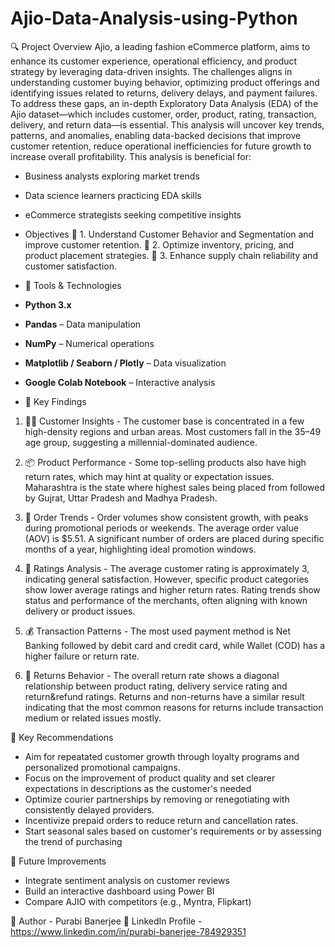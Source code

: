 # Ajio-Data-Analysis-using-Python

🔍 Project Overview
Ajio, a leading fashion eCommerce platform, aims to enhance its customer experience, operational efficiency, and product strategy by leveraging data-driven insights. The challenges aligns in understanding customer buying behavior, optimizing product offerings and identifying issues related to returns, delivery delays, and payment failures. To address these gaps, an in-depth Exploratory Data Analysis (EDA) of the Ajio dataset—which includes customer, order, product, rating, transaction, delivery, and return data—is essential. This analysis will uncover key trends, patterns, and anomalies, enabling data-backed decisions that improve customer retention, reduce operational inefficiencies for future growth to increase overall profitability.
  This analysis is beneficial for:
- Business analysts exploring market trends
- Data science learners practicing EDA skills
- eCommerce strategists seeking competitive insights

- Objectives
🎯 1. Understand Customer Behavior and Segmentation and improve customer retention.
🎯 2. Optimize inventory, pricing, and product placement strategies.
🎯 3. Enhance supply chain reliability and customer satisfaction.

- 🧰 Tools & Technologies

- **Python 3.x**
- **Pandas** – Data manipulation
- **NumPy** – Numerical operations
- **Matplotlib / Seaborn / Plotly** – Data visualization
- **Google Colab Notebook** – Interactive analysis

- 🔑 Key Findings
1. 🧑‍💼  Customer Insights - 
The customer base is concentrated in a few high-density regions and urban areas. Most customers fall in the 35–49 age group, suggesting a millennial-dominated audience.
2. 📦 Product Performance - 
Some top-selling products also have high return rates, which may hint at quality or expectation issues. Maharashtra is the state where highest sales being placed from followed by Gujrat, Uttar Pradesh and Madhya Pradesh.

3. 🧾 Order Trends - 
Order volumes show consistent growth, with peaks during promotional periods or weekends. The average order value (AOV) is $5.51. A significant number of orders are placed during specific months of a year,  highlighting ideal promotion windows.

4. 🌟 Ratings Analysis - 
The average customer rating is approximately 3, indicating general satisfaction. However, specific product categories show lower average ratings and higher return rates. Rating trends show status and performance of the merchants, often aligning with known delivery or product issues.

5. 💰 Transaction Patterns - 
The most used payment method is Net Banking followed by debit card and credit card, while Wallet (COD) has a higher failure or return rate.

6. 🔁 Returns Behavior - 
The overall return rate shows a diagonal relationship between product rating, delivery service rating and return&refund ratings. Returns and non-returns have a similar result indicating that the most common reasons for returns include transaction medium or related issues mostly.

🤝 Key Recommendations
- Aim for repeatated customer growth through loyalty programs and personalized promotional campaigns.
- Focus on the improvement of product quality and set clearer expectations in descriptions as the customer's needed
- Optimize courier partnerships by removing or renegotiating with consistently delayed providers.
- Incentivize prepaid orders to reduce return and cancellation rates.
- Start seasonal sales based on customer's requirements or by assessing the trend of purchasing

📝 Future Improvements
- Integrate sentiment analysis on customer reviews
- Build an interactive dashboard using Power BI
- Compare AJIO with competitors (e.g., Myntra, Flipkart)

🔗 Author - Purabi Banerjee 🔹 LinkedIn Profile - https://www.linkedin.com/in/purabi-banerjee-784929351
